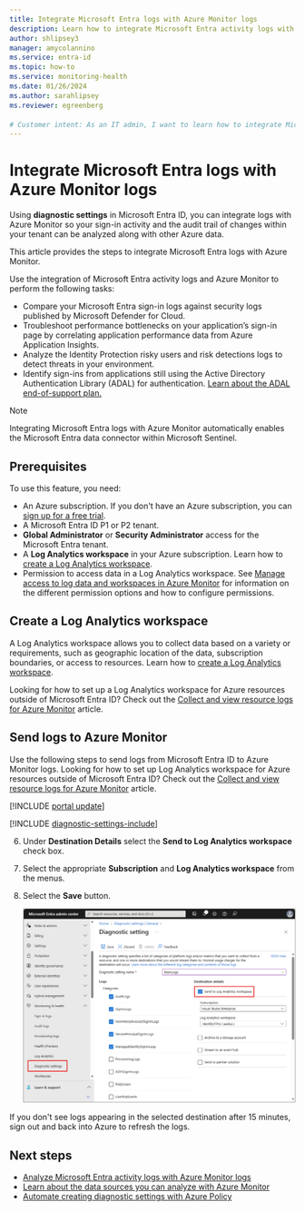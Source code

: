 ```yaml
---
title: Integrate Microsoft Entra logs with Azure Monitor logs
description: Learn how to integrate Microsoft Entra activity logs with Azure Monitor logs for querying and analysis.
author: shlipsey3
manager: amycolannino
ms.service: entra-id
ms.topic: how-to
ms.service: monitoring-health
ms.date: 01/26/2024
ms.author: sarahlipsey
ms.reviewer: egreenberg

# Customer intent: As an IT admin, I want to learn how to integrate Microsoft Entra activity logs with Azure Monitor logs so that I can query and analyze the data.
---
```


# Integrate Microsoft Entra logs with Azure Monitor logs

Using **diagnostic settings** in Microsoft Entra ID, you can integrate logs with Azure Monitor so your sign-in activity and the audit trail of changes within your tenant can be analyzed along with other Azure data. 

This article provides the steps to integrate Microsoft Entra logs with Azure Monitor.

Use the integration of Microsoft Entra activity logs and Azure Monitor to perform the following tasks:

- Compare your Microsoft Entra sign-in logs against security logs published by Microsoft Defender for Cloud.
- Troubleshoot performance bottlenecks on your application’s sign-in page by correlating application performance data from Azure Application Insights.
- Analyze the Identity Protection risky users and risk detections logs to detect threats in your environment.
- Identify sign-ins from applications still using the Active Directory Authentication Library (ADAL) for authentication. [Learn about the ADAL end-of-support plan.](../../identity-platform/msal-migration.md)

> [!NOTE]
> Integrating Microsoft Entra logs with Azure Monitor automatically enables the Microsoft Entra data connector within Microsoft Sentinel.

## Prerequisites

To use this feature, you need:

- An Azure subscription. If you don't have an Azure subscription, you can [sign up for a free trial](https://azure.microsoft.com/free/).
- A Microsoft Entra ID P1 or P2 tenant.
- **Global Administrator** or **Security Administrator** access for the Microsoft Entra tenant.
- A **Log Analytics workspace** in your Azure subscription. Learn how to [create a Log Analytics workspace](/azure/azure-monitor/logs/quick-create-workspace).
- Permission to access data in a Log Analytics workspace. See [Manage access to log data and workspaces in Azure Monitor](/azure/azure-monitor/logs/manage-access) for information on the different permission options and how to configure permissions.

## Create a Log Analytics workspace

A Log Analytics workspace allows you to collect data based on a variety or requirements, such as geographic location of the data, subscription boundaries, or access to resources. Learn how to [create a Log Analytics workspace](/azure/azure-monitor/logs/quick-create-workspace).

Looking for how to set up a Log Analytics workspace for Azure resources outside of Microsoft Entra ID? Check out the [Collect and view resource logs for Azure Monitor](/azure/azure-monitor/essentials/diagnostic-settings) article.

## Send logs to Azure Monitor

Use the following steps to send logs from Microsoft Entra ID to Azure Monitor logs. Looking for how to set up Log Analytics workspace for Azure resources outside of Microsoft Entra ID? Check out the [Collect and view resource logs for Azure Monitor](/azure/azure-monitor/essentials/diagnostic-settings) article.

[!INCLUDE [portal update](../../includes/portal-update.md)]

[!INCLUDE [diagnostic-settings-include](../../includes/diagnostic-settings-include.md)]

6. Under **Destination Details** select the **Send to Log Analytics workspace** check box.

7. Select the appropriate **Subscription** and **Log Analytics workspace** from the menus.

8. Select the **Save** button.

    ![Screenshot of the diagnostics settings with some destination details shown.](./media/howto-integrate-activity-logs-with-azure-monitor-logs/diagnostic-settings-log-analytics-workspace.png)

If you don't see logs appearing in the selected destination after 15 minutes, sign out and back into Azure to refresh the logs.

## Next steps

- [Analyze Microsoft Entra activity logs with Azure Monitor logs](howto-analyze-activity-logs-log-analytics.md)
- [Learn about the data sources you can analyze with Azure Monitor](/azure/azure-monitor/data-sources)
- [Automate creating diagnostic settings with Azure Policy](/azure/azure-monitor/essentials/diagnostic-settings-policy)
